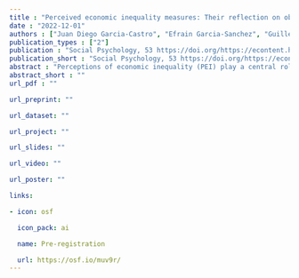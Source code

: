 ```yaml
---
title : "Perceived economic inequality measures: Their reflection on objective inequalities and their effects on support for redistribution"
date : "2022-12-01"
authors : ["Juan Diego Garcia-Castro", "Efrain Garcia-Sanchez", "Guillermo B. Willis", "Juan-Carlos Castillo", "Rosa Rodriguez-Bailon"]
publication_types : ["2"]
publication : "Social Psychology, 53 https://doi.org/https://econtent.hogrefe.com/doi/10.1027/1864-9335/a000498"
publication_short : "Social Psychology, 53 https://doi.org/https://econtent.hogrefe.com/doi/10.1027/1864-9335/a000498"
abstract : "Perceptions of economic inequality (PEI) play a central role in people’s responses to inequality. We aim to examine the consistency between different PEI measures (income gaps, diagrammatic figures, experienced downward and upward disparities), their relationship with objective inequality, and their association with redistributive preferences. Using data from the International Social Survey Programme 2019 (N = 34,387, 22 countries), we performed multilevel regression analyses and found that PEI indicators were weakly and positively correlated, suggesting that they represent different dimensions of the same construct. Furthermore, objective inequality was not related to PEI measures. Finally, all PEI measures were positively associated with support for redistribution, except for experienced upward inequality. We discuss the multidimensional nature of PEI and its implications on redistributive preferences."
abstract_short : ""
url_pdf : ""

url_preprint: ""

url_dataset: ""

url_project: ""

url_slides: ""

url_video: ""

url_poster: ""

links:

- icon: osf

  icon_pack: ai

  name: Pre-registration

  url: https://osf.io/muv9r/
---
```

